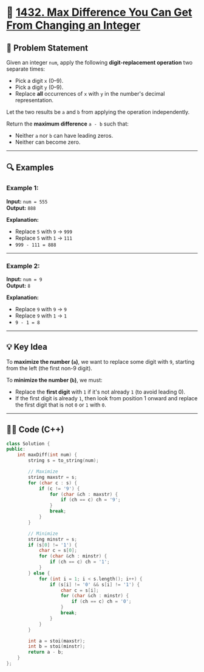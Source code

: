# 🔢 [1432. Max Difference You Can Get From Changing an Integer](https://leetcode.com/problems/max-difference-you-can-get-from-changing-an-integer)

## 📜 Problem Statement

Given an integer `num`, apply the following **digit-replacement operation** two separate times:

- Pick a digit `x` (0–9).
- Pick a digit `y` (0–9).
- Replace **all** occurrences of `x` with `y` in the number's decimal representation.

Let the two results be `a` and `b` from applying the operation independently.

Return the **maximum difference** `a - b` such that:
- Neither `a` nor `b` can have leading zeros.
- Neither can become zero.

---

## 🔍 Examples

### Example 1:

**Input:** `num = 555`  
**Output:** `888`

**Explanation:**
- Replace `5` with `9` → `999`
- Replace `5` with `1` → `111`
- `999 - 111 = 888`

---

### Example 2:

**Input:** `num = 9`  
**Output:** `8`

**Explanation:**
- Replace `9` with `9` → `9`
- Replace `9` with `1` → `1`
- `9 - 1 = 8`

---

## 💡 Key Idea

To **maximize the number (`a`)**, we want to replace some digit with `9`, starting from the left (the first non-9 digit).

To **minimize the number (`b`)**, we must:
- Replace the **first digit** with `1` if it's not already `1` (to avoid leading 0).
- If the first digit is already `1`, then look from position 1 onward and replace the first digit that is not `0` or `1` with `0`.

---

## 👨‍💻 Code (C++)

```cpp
class Solution {
public:
    int maxDiff(int num) {
        string s = to_string(num);

        // Maximize
        string maxstr = s;
        for (char c : s) {
            if (c != '9') {
                for (char &ch : maxstr) {
                    if (ch == c) ch = '9';
                }
                break;
            }
        }

        // Minimize
        string minstr = s;
        if (s[0] != '1') {
            char c = s[0];
            for (char &ch : minstr) {
                if (ch == c) ch = '1';
            }
        } else {
            for (int i = 1; i < s.length(); i++) {
                if (s[i] != '0' && s[i] != '1') {
                    char c = s[i];
                    for (char &ch : minstr) {
                        if (ch == c) ch = '0';
                    }
                    break;
                }
            }
        }

        int a = stoi(maxstr);
        int b = stoi(minstr);
        return a - b;
    }
};
